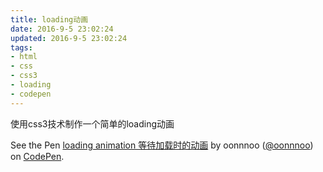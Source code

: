 ```yaml
---
title: loading动画
date: 2016-9-5 23:02:24
updated: 2016-9-5 23:02:24
tags:
- html
- css
- css3
- loading
- codepen
---
```


使用css3技术制作一个简单的loading动画

<p data-height="265" data-theme-id="0" data-slug-hash="vXEWGd" data-default-tab="css,result" data-user="oonnnoo" data-embed-version="2" class="codepen">See the Pen <a href="https://codepen.io/oonnnoo/pen/vXEWGd/">loading animation 等待加载时的动画</a> by oonnnoo (<a href="http://codepen.io/oonnnoo">@oonnnoo</a>) on <a href="http://codepen.io">CodePen</a>.</p>
<script async src="//assets.codepen.io/assets/embed/ei.js"></script>

